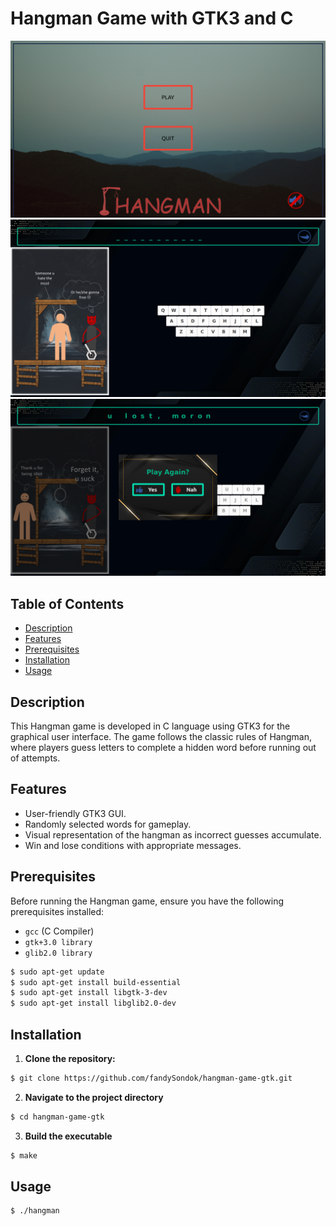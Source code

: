 # Hangman Game with GTK3 and C

![Menu Layout](/docs/img/menu.png?raw=true 'Menu Layout')
![Main Layout](/docs/img/main.png?raw=true 'Main Layout')
![Pop UP Layout](/docs/img/pop-up.png?raw=true 'Pop Up Layout')

## Table of Contents

- [Description](#description)
- [Features](#features)
- [Prerequisites](#prerequisites)
- [Installation](#installation)
- [Usage](#usage)

## Description

This Hangman game is developed in C language using GTK3 for the graphical user interface. The game follows the classic rules of Hangman, where players guess letters to complete a hidden word before running out of attempts.

## Features

- User-friendly GTK3 GUI.
- Randomly selected words for gameplay.
- Visual representation of the hangman as incorrect guesses accumulate.
- Win and lose conditions with appropriate messages.

## Prerequisites

Before running the Hangman game, ensure you have the following prerequisites installed:

- `gcc` (C Compiler)
- `gtk+3.0 library`
- `glib2.0 library`

```bash
$ sudo apt-get update
$ sudo apt-get install build-essential
$ sudo apt-get install libgtk-3-dev
$ sudo apt-get install libglib2.0-dev
```

## Installation

1. **Clone the repository:**

```bash
$ git clone https://github.com/fandySondok/hangman-game-gtk.git
```

2. **Navigate to the project directory**

```bash
$ cd hangman-game-gtk
```

3. **Build the executable**

```bash
$ make
```

## Usage

```bash
$ ./hangman
```
